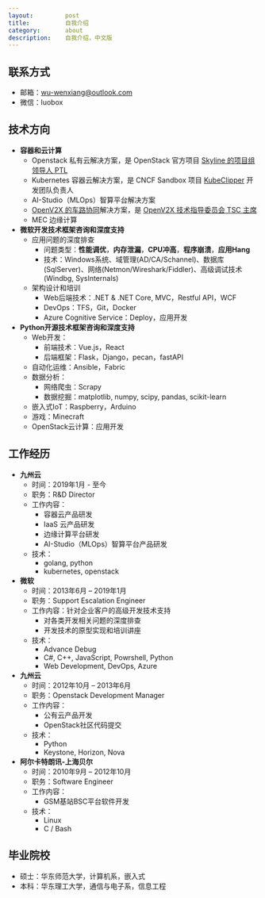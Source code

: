 ```yaml
---
layout:         post
title:          自我介绍
category:       about
description:    自我介绍，中文版
---
```


## 联系方式

- 邮箱：wu-wenxiang@outlook.com
- 微信：luobox

## 技术方向

- **容器和云计算**
	- Openstack 私有云解决方案，是 OpenStack 官方项目 [Skyline 的项目组领导人 PTL](https://governance.openstack.org/tc/reference/projects/skyline.html)
	- Kubernetes 容器云解决方案，是 CNCF Sandbox 项目 [KubeClipper](https://github.com/kubeclipper-labs) 开发团队负责人
	- AI-Studio（MLOps）智算平台解决方案
	- [OpenV2X 的车路协同](https://openv2x.org/)解决方案，是 [OpenV2X 技术指导委员会 TSC 主席](https://github.com/open-v2x/governance/blob/master/reference/members.yaml#L1-L5)
	- MEC 边缘计算
- **微软开发技术框架咨询和深度支持**
	- 应用问题的深度排查
		- 问题类型：**性能调优**，**内存泄漏**，**CPU冲高**，**程序崩溃**，**应用Hang**
		- 技术：Windows系统、域管理(AD/CA/Schannel)、数据库(SqlServer)、网络(Netmon/Wireshark/Fiddler)、高级调试技术(Windbg, SysInternals)
	- 架构设计和培训
		- Web后端技术：.NET & .NET Core, MVC，Restful API，WCF
		- DevOps：TFS，Git，Docker
		- Azure Cognitive Service：Deploy，应用开发
- **Python开源技术框架咨询和深度支持**
	- Web开发：
		- 前端技术：Vue.js，React
		- 后端框架：Flask，Django，pecan，fastAPI
	- 自动化运维：Ansible，Fabric
	- 数据分析：
		- 网络爬虫：Scrapy
		- 数据挖掘：matplotlib, numpy, scipy, pandas, scikit-learn
	- 嵌入式IoT：Raspberry，Arduino
	- 游戏：Minecraft
	- OpenStack云计算：应用开发
	
## 工作经历

- **九州云**
	- 时间：2019年1月 - 至今
	- 职务：R&D Director
	- 工作内容：
		- 容器云产品研发
		- IaaS 云产品研发
		- 边缘计算平台研发
		- AI-Studio（MLOps）智算平台产品研发
	- 技术：
		- golang, python
		- kubernetes, openstack
- **微软** 
	- 时间：2013年6月 – 2019年1月
	- 职务：Support Escalation Engineer
	- 工作内容：针对企业客户的高级开发技术支持
		- 对各类开发相关问题的深度排查
		- 开发技术的原型实现和培训讲座
	- 技术：
		- Advance Debug
		- C#, C++, JavaScript, Powrshell, Python
		- Web Development, DevOps, Azure
- **九州云**
	- 时间：2012年10月 – 2013年6月
	- 职务：Openstack Development Manager
	- 工作内容：
		- 公有云产品开发
		- OpenStack社区代码提交
	- 技术：
		- Python
		- Keystone, Horizon, Nova
- **阿尔卡特朗讯-上海贝尔**
	- 时间：2010年9月 – 2012年10月
	- 职务：Software Engineer
	- 工作内容：
		- GSM基站BSC平台软件开发
	- 技术：
		- Linux
		- C / Bash

## 毕业院校

- 硕士：华东师范大学，计算机系，嵌入式
- 本科：华东理工大学，通信与电子系，信息工程
